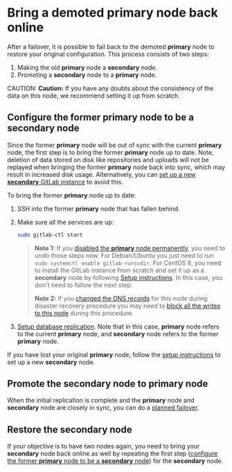 # Bring a demoted primary node back online

After a failover, it is possible to fail back to the demoted **primary** node to
restore your original configuration. This process consists of two steps:

1. Making the old **primary** node a **secondary** node.
1. Promoting a **secondary** node to a **primary** node.

CAUTION: **Caution:**
If you have any doubts about the consistency of the data on this node, we recommend setting it up from scratch.

## Configure the former **primary** node to be a **secondary** node

Since the former **primary** node will be out of sync with the current **primary** node, the first step is to bring the former **primary** node up to date. Note, deletion of data stored on disk like
repositories and uploads will not be replayed when bringing the former **primary** node back
into sync, which may result in increased disk usage.
Alternatively, you can [set up a new **secondary** GitLab instance][setup-geo] to avoid this.

To bring the former **primary** node up to date:

1. SSH into the former **primary** node that has fallen behind.
1. Make sure all the services are up:

    ```sh
    sudo gitlab-ctl start
    ```

    > **Note 1:** If you [disabled the **primary** node permanently][disaster-recovery-disable-primary],
    > you need to undo those steps now. For Debian/Ubuntu you just need to run
    > `sudo systemctl enable gitlab-runsvdir`. For CentOS 6, you need to install
    > the GitLab instance from scratch and set it up as a **secondary** node by
    > following [Setup instructions][setup-geo]. In this case, you don't need to follow the next step.
    >
    > **Note 2:** If you [changed the DNS records](index.md#step-4-optional-updating-the-primary-domains-dns-record)
    > for this node during disaster recovery procedure you may need to [block
    > all the writes to this node](https://gitlab.com/gitlab-org/gitlab-ee/blob/master/doc/gitlab-geo/planned-failover.md#block-primary-traffic)
    > during this procedure.

1. [Setup database replication][database-replication]. Note that in this
   case, **primary** node refers to the current **primary** node, and **secondary** node refers to the
   former **primary** node.

If you have lost your original **primary** node, follow the
[setup instructions][setup-geo] to set up a new **secondary** node.

## Promote the **secondary** node to **primary** node

When the initial replication is complete and the **primary** node and **secondary** node are
closely in sync, you can do a [planned failover].

## Restore the **secondary** node

If your objective is to have two nodes again, you need to bring your **secondary**
node back online as well by repeating the first step
([configure the former **primary** node to be a **secondary** node](#configure-the-former-primary-node-to-be-a-secondary-node))
for the **secondary** node.

[setup-geo]: ../replication/index.md#setup-instructions
[database-replication]: ../replication/database.md
[disaster-recovery-disable-primary]: index.md#step-2-permanently-disable-the-primary-node
[planned failover]: planned_failover.md
